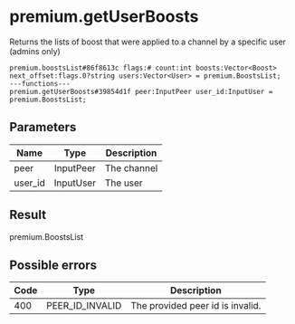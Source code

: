 # premium.getUserBoosts
Returns the lists of boost that were applied to a channel by a specific user (admins only)

```
premium.boostsList#86f8613c flags:# count:int boosts:Vector<Boost> next_offset:flags.0?string users:Vector<User> = premium.BoostsList;
---functions---
premium.getUserBoosts#39854d1f peer:InputPeer user_id:InputUser = premium.BoostsList;
```

## Parameters
| Name | Type | Description |
| ---- | :----: | ----------- |
| peer | InputPeer | The channel |
| user_id | InputUser | The user |


## Result
premium.BoostsList

## Possible errors
| Code | Type | Description |
| ---- | :----: | ----------- |
| 400 | PEER_ID_INVALID | The provided peer id is invalid. |

